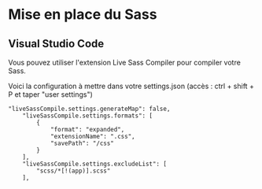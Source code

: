 # Mise en place du Sass 

## Visual Studio Code 

Vous pouvez utiliser l'extension Live Sass Compiler pour compiler votre Sass. 

Voici la configuration à mettre dans votre settings.json (accès : ctrl + shift + P et taper "user settings")

```
"liveSassCompile.settings.generateMap": false, 
    "liveSassCompile.settings.formats": [
        {
            "format": "expanded",
            "extensionName": ".css",
            "savePath": "/css"
        }
    ],
    "liveSassCompile.settings.excludeList": [
        "scss/*[!(app)].scss"
    ],
```
